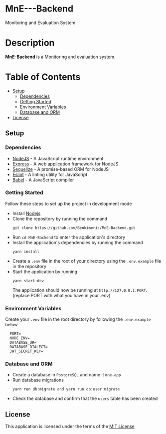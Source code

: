 # MnE---Backend
Monitoring and Evaluation System

# Description

**MnE-Backend** is a Monitoring and evaluation system.

# Table of Contents

- [Setup](#setup)
  - [Dependencies](#dependencies)
  - [Getting Started](#getting-started)
  - [Environment Variables](#environment-variables)
  - [Database and ORM](#database-and-orm)
- [License](#license)


## Setup

### Dependencies

- [NodeJS](https://github.com/nodejs/node) - A JavaScript runtime environment
- [Express](https://github.com/expressjs/express) - A web application framework for NodeJS
- [Sequelize](https://github.com/sequelize/sequelize) - A promise-based ORM for NodeJS
- [Eslint](https://eslint.org/) - A linting utility for JavaScript
- [Babel](https://babeljs.io/docs/en/) - A JavaScript compiler

### Getting Started

Follow these steps to set up the project in development mode

- Install [Nodejs](https://nodejs.org/en/download/)
- Clone the repository by running the command
  ```
  git clone https://github.com/Benkimeric/MnE-Backend.git
  ```
- Run `cd MnE-Backend` to enter the application's directory
- Install the application's dependencies by running the command
  ```
  yarn install
  ```
- Create a `.env` file in the root of your directory using the `.env.example` file in the repository
- Start the application by running
  ```
  yarn start:dev
  ```
  The application should now be running at `http://127.0.0.1:PORT`. (replace PORT with what you have in your .env)

### Environment Variables

 Create your `.env` file in the root directory by following the `.env.example` below
  ```
    PORT=
    NODE_ENV=
    DATABASE_UR=
    DATABASE_DIALECT=
    JWT_SECRET_KEY=
  ```

### Database and ORM

- Create a database in `PostgreSQL` and name it `mne-app`
- Run database migrations
  ```
  yarn run db:migrate and yarn run db:user:migrate
  ```
- Check the database and confirm that the `users` table has been created

## License

This application is licensed under the terms of the [MIT License](https://github.com/Benkimeric/MnE-Backend/LICENSE)
